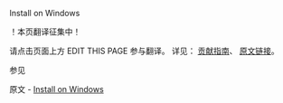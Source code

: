  Install on Windows

 ！本页翻译征集中！

请点击页面上方 EDIT THIS PAGE 参与翻译。
详见：
[贡献指南]( https://github.com/JinMuInfo/MongoDB-Manual-zh/blob/master/CONTRIBUTING.md )、
[原文链接](  https://docs.mongodb.com/manual/tutorial/install-mongodb-enterprise-on-windows/  )。

 参见

原文 - [Install on Windows]( https://docs.mongodb.com/manual/tutorial/install-mongodb-enterprise-on-windows/ )

